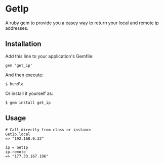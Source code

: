 # GetIp

A ruby gem to provide you a easey way to return your local and remote ip addresses.

## Installation

Add this line to your application's Gemfile:

    gem 'get_ip'

And then execute:

    $ bundle

Or install it yourself as:

    $ gem install get_ip

## Usage

	# Call directly from class or instance
	GetIp.local
	=> "192.168.0.32"

	ip = GetIp
	ip.remote
	=> "177.33.167.196"